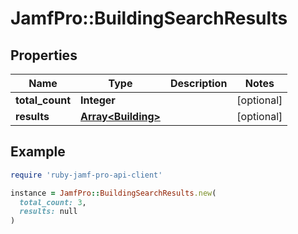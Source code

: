 # JamfPro::BuildingSearchResults

## Properties

| Name | Type | Description | Notes |
| ---- | ---- | ----------- | ----- |
| **total_count** | **Integer** |  | [optional] |
| **results** | [**Array&lt;Building&gt;**](Building.md) |  | [optional] |

## Example

```ruby
require 'ruby-jamf-pro-api-client'

instance = JamfPro::BuildingSearchResults.new(
  total_count: 3,
  results: null
)
```

